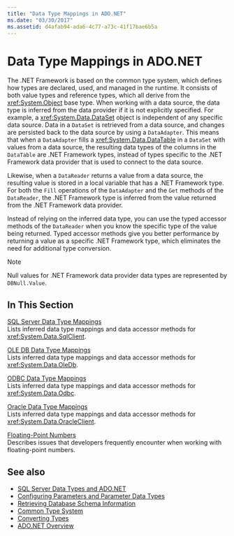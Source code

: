 ```yaml
---
title: "Data Type Mappings in ADO.NET"
ms.date: "03/30/2017"
ms.assetid: d4afab94-ada6-4c77-a73c-41f17bae6b5a
---
```

# Data Type Mappings in ADO.NET
The .NET Framework is based on the common type system, which defines how types are declared, used, and managed in the runtime. It consists of both value types and reference types, which all derive from the <xref:System.Object> base type. When working with a data source, the data type is inferred from the data provider if it is not explicitly specified. For example, a <xref:System.Data.DataSet> object is independent of any specific data source. Data in a `DataSet` is retrieved from a data source, and changes are persisted back to the data source by using a `DataAdapter`. This means that when a `DataAdapter` fills a <xref:System.Data.DataTable> in a `DataSet` with values from a data source, the resulting data types of the columns in the `DataTable` are .NET Framework types, instead of types specific to the .NET Framework data provider that is used to connect to the data source.  
  
 Likewise, when a `DataReader` returns a value from a data source, the resulting value is stored in a local variable that has a .NET Framework type. For both the `Fill` operations of the `DataAdapter` and the `Get` methods of the `DataReader`, the .NET Framework type is inferred from the value returned from the .NET Framework data provider.  
  
 Instead of relying on the inferred data type, you can use the typed accessor methods of the `DataReader` when you know the specific type of the value being returned. Typed accessor methods give you better performance by returning a value as a specific .NET Framework type, which eliminates the need for additional type conversion.  
  
> [!NOTE]
> Null values for .NET Framework data provider data types are represented by `DBNull.Value`.  
  
## In This Section  
 [SQL Server Data Type Mappings](sql-server-data-type-mappings.md)  
 Lists inferred data type mappings and data accessor methods for <xref:System.Data.SqlClient>.  
  
 [OLE DB Data Type Mappings](ole-db-data-type-mappings.md)  
 Lists inferred data type mappings and data accessor methods for <xref:System.Data.OleDb>.  
  
 [ODBC Data Type Mappings](odbc-data-type-mappings.md)  
 Lists inferred data type mappings and data accessor methods for <xref:System.Data.Odbc>.  
  
 [Oracle Data Type Mappings](oracle-data-type-mappings.md)  
 Lists inferred data type mappings and data accessor methods for <xref:System.Data.OracleClient>.  
  
 [Floating-Point Numbers](floating-point-numbers.md)  
 Describes issues that developers frequently encounter when working with floating-point numbers.  
  
## See also

- [SQL Server Data Types and ADO.NET](./sql/sql-server-data-types.md)
- [Configuring Parameters and Parameter Data Types](configuring-parameters-and-parameter-data-types.md)
- [Retrieving Database Schema Information](retrieving-database-schema-information.md)
- [Common Type System](../../../standard/base-types/common-type-system.md)
- [Converting Types](https://docs.microsoft.com/previous-versions/visualstudio/visual-studio-2008/t8s7t9bf(v=vs.90))
- [ADO.NET Overview](ado-net-overview.md)
